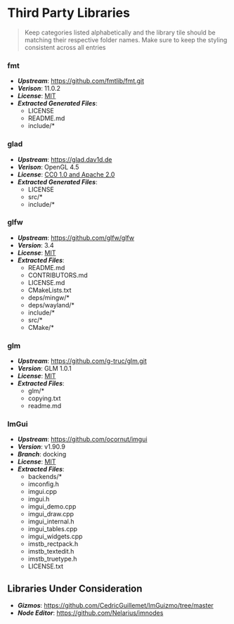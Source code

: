 # Third Party Libraries

> Keep categories listed alphabetically and the library tile should be matching their respective
> folder names. Make sure to keep the styling consistent across all entries

### fmt

* ***Upstream***: https://github.com/fmtlib/fmt.git
* ***Verison***: 11.0.2
* ***License***: [MIT](./fmt/LICENSE)
* ***Extracted Generated Files***:
    + LICENSE
    + README.md
    + include/*

### glad

* ***Upstream***: https://glad.dav1d.de
* ***Verison***: OpenGL 4.5
* ***License***: [CC0 1.0 and Apache 2.0](./glad/LICENSE)
* ***Extracted Generated Files***:
    + LICENSE
    + src/*
    + include/*

### glfw

* ***Upstream***: https://github.com/glfw/glfw
* ***Version***: 3.4
* ***License***: [MIT](./glfw/LICENSE.md)
* ***Extracted Files***:
	+ README.md
	+ CONTRIBUTORS.md
	+ LICENSE.md
	+ CMakeLists.txt
	+ deps/mingw/*
	+ deps/wayland/*
	+ include/*
	+ src/*
	+ CMake/*

### glm

* ***Upstream***: https://github.com/g-truc/glm.git
* ***Version***: GLM 1.0.1
* ***License***: [MIT](./glfw/copying.txt)
* ***Extracted Files***:
    + glm/*
    + copying.txt
    + readme.md

### ImGui

* ***Upstream***: https://github.com/ocornut/imgui
* ***Version***: v1.90.9
* ***Branch***: docking
* ***License***: [MIT](./imgui/LICENSE.txt)
* ***Extracted Files***:
    + backends/*
    + imconfig.h
    + imgui.cpp
    + imgui.h
    + imgui_demo.cpp
    + imgui_draw.cpp
    + imgui_internal.h
    + imgui_tables.cpp
    + imgui_widgets.cpp
    + imstb_rectpack.h
    + imstb_textedit.h
    + imstb_truetype.h
    + LICENSE.txt

## Libraries Under Consideration

* ***Gizmos***: https://github.com/CedricGuillemet/ImGuizmo/tree/master
* ***Node Editor***: https://github.com/Nelarius/imnodes
